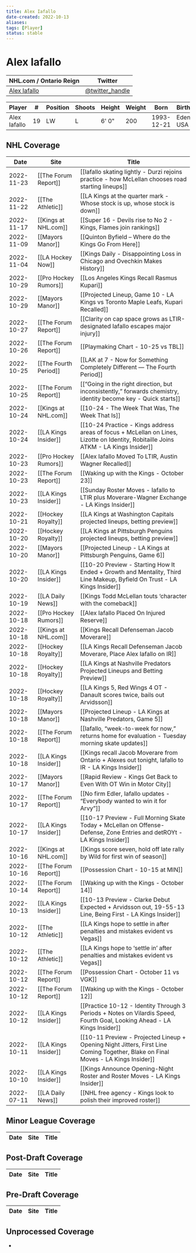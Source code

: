 ```yaml
---
title: Alex Iafallo
date-created: 2022-10-13
aliases: 
tags: [Player]
status: stable
---
```


# Alex Iafallo

| NHL.com / Ontario Reign                                                 | Twitter                                 |
| ----------------------------------------------------------------------- | --------------------------------------- |
|[Alex Iafallo](https://www.nhl.com/player/alex-iafallo-8480113) | [@twitter_handle](https://twitter.com/)

| Player       | \#  | Position | Shoots | Height | Weight | Born       | Birthplace    | Draft |
| ------------ | --- | -------- | ------ | ------ | ------ | ---------- | ------------- | ----- |
| Alex Iafallo | 19  | LW       | L      | 6' 0"  | 200    | 1993-12-21 | Eden, NY, USA |       |



## NHL  Coverage
| Date       | Site                  | Title                                                                                                                                |
| ---------- | --------------------- | ------------------------------------------------------------------------------------------------------------------------------------ |
| 2022-11-23 | [[The Forum Report]] | [[Iafallo skating lightly - Durzi rejoins practice - how McLellan chooses road starting lineups]] |
| 2022-11-22 | [[The Athletic]] | [[LA Kings at the quarter mark - Whose stock is up, whose stock is down]] |
| 2022-11-17 | [[Kings at NHL.com]] | [[Super 16 - Devils rise to No 2 - Kings, Flames join rankings]] |
| 2022-11-09 | [[Mayors Manor]]      | [[Quinton Byfield – Where do the Kings Go From Here]]                                                                                |
| 2022-11-04 | [[LA Hockey Now]]     | [[Kings Daily - Disappointing Loss in Chicago and Ovechkin Makes History]]                                                           |
| 2022-10-29 | [[Pro Hockey Rumors]] | [[Los Angeles Kings Recall Rasmus Kupari]]                                                                                           |
| 2022-10-29 | [[Mayors Manor]]      | [[Projected Lineup, Game 10 - LA Kings vs Toronto Maple Leafs, Kupari Recalled]]                                                     |
| 2022-10-27 | [[The Forum Report]]  | [[Clarity on cap space grows as LTIR-designated Iafallo escapes major injury]]                                                       |
| 2022-10-26 | [[The Forum Report]]  | [[Playmaking Chart - 10-25 vs TBL]]                                                                                                  |
| 2022-10-25 | [[The Fourth Period]] | [[LAK at 7 - Now for Something Completely Different — The Fourth Period]]                                                            |
| 2022-10-25 | [[The Forum Report]]  | [[“Going in the right direction, but inconsistently,” forwards chemistry, identity become key - Quick starts]]                       |
| 2022-10-24 | [[Kings at NHL.com]]  | [[10-24 - The Week That Was, The Week That Is]]                                                                                      |
| 2022-10-24 | [[LA Kings Insider]]  | [[10-24 Practice - Kings address areas of focus + McLellan on Lines, Lizotte on Identity, Robitaille Joins ATKM - LA Kings Insider]] |
| 2022-10-23 | [[Pro Hockey Rumors]] | [[Alex Iafallo Moved To LTIR, Austin Wagner Recalled]]                                                                               |
| 2022-10-23 | [[The Forum Report]]  | [[Waking up with the Kings - October 23]]                                                                                            |
| 2022-10-23 | [[LA Kings Insider]]  | [[Sunday Roster Moves - Iafallo to LTIR plus Moverare-Wagner Exchange - LA Kings Insider]]                                              |
| 2022-10-21 | [[Hockey Royalty]]    | [[LA Kings at Washington Capitals projected lineups, betting preview]]                                                               |
| 2022-10-20 | [[Hockey Royalty]]    | [[LA Kings at Pittsburgh Penguins projected lineups, betting preview]]                                                               |
| 2022-10-20 | [[Mayors Manor]]      | [[Projected Lineup - LA Kings at Pittsburgh Penguins, Game 6]]                                                                       |
| 2022-10-20 | [[LA Kings Insider]]  | [[10-20 Preview - Starting How It Ended + Growth and Mentality, Third Line Makeup, Byfield On Trust - LA Kings Insider]]             |
| 2022-10-19 | [[LA Daily News]]     | [[Kings Todd McLellan touts ‘character with the comeback]]                                                                           |
| 2022-10-18 | [[Pro Hockey Rumors]] | [[Alex Iafallo Placed On Injured Reserve]]                                                                                           |
| 2022-10-18 | [[Kings at NHL.com]]  | [[Kings Recall Defenseman Jacob Moverare]]                                                                                           |
| 2022-10-18 | [[Hockey Royalty]]    | [[LA Kings Recall Defenseman Jacob Moverare, Place Alex Iafallo on IR]]                                                              |
| 2022-10-18 | [[Hockey Royalty]]    | [[LA Kings at Nashville Predators Projected Lineups and Betting Preview]]                                                            |
| 2022-10-18 | [[Hockey Royalty]]    | [[LA Kings 5, Red Wings 4 OT - Danault scores twice, bails out Arvidsson]]                                                           |
| 2022-10-18 | [[Mayors Manor]]      | [[Projected Lineup - LA Kings at Nashville Predators, Game 5]]                                                                       |
| 2022-10-18 | [[The Forum Report]]  | [[Iafallo, “week-to-week for now,” returns home for evaluation -  Tuesday morning skate updates]]                                    |
| 2022-10-18 | [[LA Kings Insider]]  | [[Kings recall Jacob Moverare from Ontario + Alexes out tonight, Iafallo to IR - LA Kings Insider]]                                  |
| 2022-10-17 | [[Mayors Manor]]      | [[Rapid Review - Kings Get Back to Even With OT Win in Motor City]]                                                                  |
| 2022-10-17 | [[The Forum Report]]  | [[No firm Edler, Iafallo updates - “Everybody wanted to win it for Arvy”]]                                                           |
| 2022-10-17 | [[LA Kings Insider]]  | [[10-17 Preview - Full Morning Skate Today + McLellan on Offense-Defense, Zone Entries and detROYt - LA Kings Insider]]              |
| 2022-10-16 | [[Kings at NHL.com]]  | [[Kings score seven, hold off late rally by Wild for first win of season]]                                                           |
| 2022-10-16 | [[The Forum Report]]  | [[Possession Chart - 10-15 at MIN]]                                                                                                  |
| 2022-10-14 | [[The Forum Report]]  | [[Waking up with the Kings - October 14]]                                                                                            |
| 2022-10-13 | [[LA Kings Insider]]  | [[10-13 Preview - Clarke Debut Expected + Arvidsson out, 19-55-13 Line, Being First - LA Kings Insider]]                             |
| 2022-10-12 | [[The Athletic]]      | [[LA Kings hope to settle in after penalties and mistakes evident vs Vegas]]                                                         |
| 2022-10-12 | [[The Athletic]]      | [[LA Kings hope to ‘settle in’ after penalties and mistakes evident vs Vegas]]                                                       |
| 2022-10-12 | [[The Forum Report]]  | [[Possession Chart - October 11 vs VGK]]                                                                                             |
| 2022-10-12 | [[The Forum Report]]  | [[Waking up with the Kings - October 12]]                                                                                            |
| 2022-10-12 | [[LA Kings Insider]]  | [[Practice 10-12 - Identity Through 3 Periods + Notes on Vilardis Speed, Fourth Goal, Looking Ahead - LA Kings Insider]]             |
| 2022-10-11 | [[LA Kings Insider]]  | [[10-11 Preview - Projected Lineup + Opening Night Jitters, First Line Coming Together, Blake on Final Moves - LA Kings Insider]]    |
| 2022-10-10 | [[LA Kings Insider]]  | [[Kings Announce Opening-Night Roster and Roster Moves - LA Kings Insider]]                                                       |
| 2022-07-11 | [[LA Daily News]] | [[NHL free agency - Kings look to polish their improved roster]] |

## Minor League Coverage
Date | Site |  Title
---|---|---



## Post-Draft Coverage
Date | Site |  Title
---|---|---



## Pre-Draft Coverage
Date | Site |  Title
---|---|---


## Unprocessed Coverage
- 

